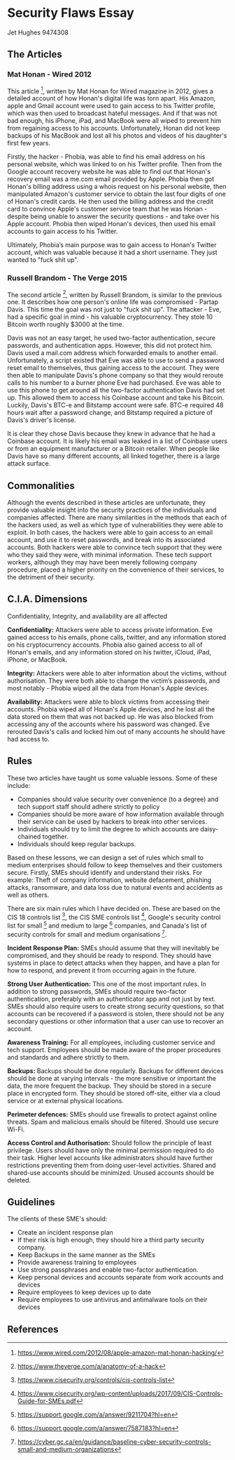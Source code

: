 # Security Flaws Essay

Jet Hughes 9474308

## The Articles
### Mat Honan - Wired 2012
This article [^8], written by Mat Honan for Wired magazine in 2012, gives a detailed account of how Honan's digital life was torn apart. His Amazon, apple and Gmail account were used to gain access to his Twitter profile, which was then used to broadcast hateful messages. And if that was not bad enough, his iPhone, iPad, and MacBook were all wiped to prevent him from regaining access to his accounts. Unfortunately, Honan did not keep backups of his MacBook and lost all his photos and videos of his daughter's first few years.

Firstly, the hacker - Phobia, was able to find his email address on his personal website, which was linked to on his Twitter profile. Then from the Google account recovery website he was able to find out that Honan's recovery email was a me.com email provided by Apple. Phobia then got Honan's billing address using a whois request on his personal website, then manipulated Amazon's customer service to obtain the last four digits of one of Honan's credit cards. He then used the billing address and the credit card to convince Apple's customer service team that he was Honan - despite being unable to answer the security questions - and take over his Apple account. Phobia then wiped Honan's devices, then used his email accounts to gain access to his Twitter.

Ultimately, Phobia’s main purpose was to gain access to Honan's Twitter account, which was valuable because it had a short username. They just wanted to "fuck shit up".

### Russell Brandom - The Verge 2015
The second article [^7], written by Russell Brandom, is similar to the previous one. It describes how one person's online life was compromised - Partap Davis. This time the goal was not just to "fuck shit up". The attacker - Eve, had a specific goal in mind - his valuable cryptocurrency. They stole 10 Bitcoin worth roughly $3000 at the time. 

Davis was not an easy target, he used two-factor authentication, secure passwords, and authentication apps. However, this did not protect him. Davis used a mail.com address which forwarded emails to another email. Unfortunately, a script existed that Eve was able to use to send a password reset email to themselves, thus gaining access to the account. They were then able to manipulate Davis's phone company so that they would reroute calls to his number to a burner phone Eve had purchased. Eve was able to use this phone to get around all the two-factor authentication Davis had set up. This allowed them to access his Coinbase account and take his Bitcoin. Luckily, Davis's BTC-e and Bitstamp account were safe. BTC-e required 48 hours wait after a password change, and Bitstamp required a picture of Davis's driver's license.

It is clear they chose Davis because they knew in advance that he had a Coinbase account. It is likely his email was leaked in a list of Coinbase users or from an equipment manufacturer or a Bitcoin retailer. When people like Davis have so many different accounts, all linked together, there is a large attack surface.

## Commonalities
Although the events described in these articles are unfortunate, they provide valuable insight into the security practices of the individuals and companies affected. There are many similarities in the methods that each of the hackers used, as well as which type of vulnerabilities they were able to exploit. In both cases, the hackers were able to gain access to an email account, and use it to reset passwords, and break into its associated accounts. Both hackers were able to convince tech support that they were who they said they were, with minimal information. These tech support workers, although they may have been merely following company procedure, placed a higher priority on the convenience of their services, to the detriment of their security. 

## C.I.A. Dimensions
Confidentiality, Integrity, and availability are all affected

**Confidentiality:** Attackers were able to access private information. Eve gained access to his emails, phone calls, twitter, and any information stored on his cryptocurrency accounts. Phobia also gained access to all of Honan's emails, and any information stored on his twitter, iCloud, iPad, iPhone, or MacBook.

**Integrity:** Attackers were able to alter information about the victims, without authorisation. They were both able to change the victim’s passwords, and most notably - Phobia wiped all the data from Honan's Apple devices.

**Availability:** Attackers were able to block victims from accessing their accounts. Phobia wiped all of Honan's Apple devices, and he lost all the data stored on them that was not backed up. He was also blocked from accessing any of the accounts where his password was changed. Eve rerouted Davis's calls and locked him out of many accounts he should have had access to.

## Rules
These two articles have taught us some valuable lessons. Some of these include:
- Companies should value security over convenience (to a degree) and tech support staff should adhere strictly to policy
- Companies should be more aware of how information available through their service can be used by hackers to break into other services.
- Individuals should try to limit the degree to which accounts are daisy-chained together.
- Individuals should keep regular backups.

Based on these lessons, we can design a set of rules which small to medium enterprises should follow to keep themselves and their customers secure. Firstly, SMEs should identify and understand their risks. For example: Theft of company information, website defacement, phishing attacks, ransomware, and data loss due to natural events and accidents as well as others.

There are six main rules which I have decided on. These are based on the CIS 18 controls list [^5], the CIS SME controls list [^1], Google's security control list for small [^3] and medium to large [^2] companies, and Canada's list of security controls for small and medium organisations [^6].

**Incident Response Plan:** SMEs should assume that they will inevitably be compromised, and they should be ready to respond. They should have systems in place to detect attacks when they happen, and have a plan for how to respond, and prevent it from occurring again in the future. 

**Strong User Authentication:** This one of the most important rules. In addition to strong passwords, SMEs should require two-factor authentication, preferably with an authenticator app and not just by text. SMEs should also require users to create strong security questions, so that accounts can be recovered if a password is stolen, there should not be any secondary questions or other information that a user can use to recover an account.

**Awareness Training:** For all employees, including customer service and tech support. Employees should be made aware of the proper procedures and standards and adhere strictly to them.

**Backups:** Backups should be done regularly. Backups for different devices should be done at varying intervals - the more sensitive or important the data, the more frequent the backup. They should be stored in a secure place in encrypted form. They should be stored off-site, either via a cloud service or at external physical locations.

**Perimeter defences:** SMEs should use firewalls to protect against online threats. Spam and malicious emails should be filtered. Should use secure Wi-Fi.

**Access Control and Authorisation:** Should follow the principle of least privilege. Users should have only the minimal permission required to do their task. Higher level accounts like administrators should have further restrictions preventing them from doing user-level activities. Shared and shared-use accounts should be minimized. Unused accounts should be deleted.

## Guidelines
The clients of these SME's should:
- Create an incident response plan
- If their risk is high enough, they should hire a third party security company.
- Keep Backups in the same manner as the SMEs
- Provide awareness training to employees
- Use strong passphrases and enable two-factor authentication.
- Keep personal devices and accounts separate from work accounts and devices
- Require employees to keep devices up to date
- Require employees to use antivirus and antimalware tools on their devices

## References
[^1]: https://www.cisecurity.org/wp-content/uploads/2017/09/CIS-Controls-Guide-for-SMEs.pdf
[^2]: https://support.google.com/a/answer/7587183?hl=en
[^3]: https://support.google.com/a/answer/9211704?hl=en
[^4]: https://gblogs.cisco.com/ca/2019/11/08/baseline-cybersecurity-controls-for-small-and-medium-organizations/
[^5]: https://www.cisecurity.org/controls/cis-controls-list
[^6]: https://cyber.gc.ca/en/guidance/baseline-cyber-security-controls-small-and-medium-organizations
[^7]: https://www.theverge.com/a/anatomy-of-a-hack
[^8]: https://www.wired.com/2012/08/apple-amazon-mat-honan-hacking/
